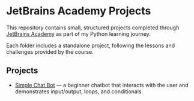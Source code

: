 # JetBrains Academy Projects

This repository contains small, structured projects completed through [JetBrains Academy](https://hyperskill.org) as part of my Python learning journey.

Each folder includes a standalone project, following the lessons and challenges provided by the course.

## Projects

- [Simple Chat Bot](./chatbot) — a beginner chatbot that interacts with the user and demonstrates input/output, loops, and conditionals.
